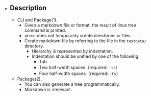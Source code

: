 - ## Description
    - CLI and Package(1).
        - Given a markdown file or format, the result of linux tree command is printed.
        - `gtree` does not temporarily create directories or files.
        - Create markdown file by referring to the file in the `testdata/` directory.
            - Hierarchy is represented by indentation.
            - Indentation should be unified by one of the following.
                - Tab
                - Two half-width spaces（required: `-ts`）
                - Four half-width spaces（required: `-fs`）
    - Package(2).
        - You can also generate a tree programmatically.
        - Markdown is irrelevant.

